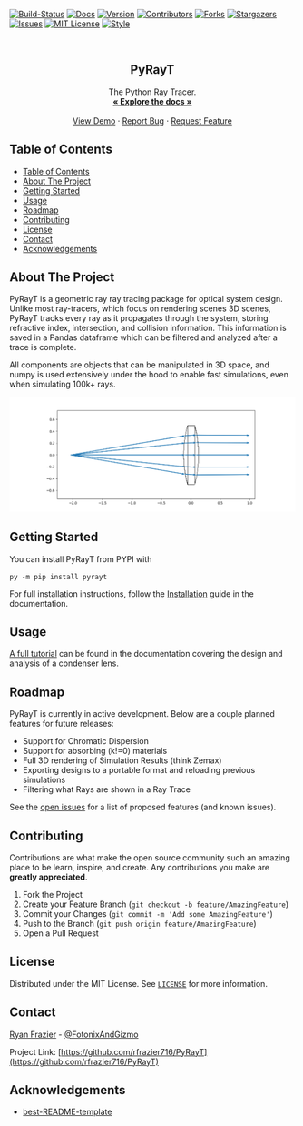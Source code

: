 <!--
*** Thanks for checking out the Best-README-Template. If you have a suggestion
*** that would make this better, please fork the repo and create a pull request
*** or simply open an issue with the tag "enhancement".
*** Thanks again! Now go create something AMAZING! :D
***
***
***
*** To avoid retyping too much info. Do a search and replace for the following:
*** github_username, repo_name, rfrazier716, rfrazier716+pyrayt@gmail.com, project_title, project_description
-->



<!-- PROJECT SHIELDS -->
<!--
*** I'm using markdown "reference style" links for readability.
*** Reference links are enclosed in brackets [ ] instead of parentheses ( ).
*** See the bottom of this document for the declaration of the reference variables
*** for contributors-url, forks-url, etc. This is an optional, concise syntax you may use.
*** https://www.markdownguide.org/basic-syntax/#reference-style-links
-->
[![Build-Status][build-shield]][build-url]
[![Docs][docs-shield]][docs-url]
[![Version][version-shield]][version-url]
[![Contributors][contributors-shield]][contributors-url]
[![Forks][forks-shield]][forks-url]
[![Stargazers][stars-shield]][stars-url]
[![Issues][issues-shield]][issues-url]
[![MIT License][license-shield]][license-url]
[![Style][style-shield]][style-url]



<!-- PROJECT LOGO -->
<br />
<p align="center">
  <h2 align="center">PyRayT</h2>
  <p align="center">
    The Python Ray Tracer.
    <br />
    <a href="https://pyrayt.readthedocs.io"><strong>« Explore the docs »</strong></a>
    <br />
    <br />
    <a href="https://pyrayt.readthedocs.io/en/latest/tutorial.html">View Demo</a>
    ·
    <a href="https://github.com/rfrazier716/PyRayT/issues">Report Bug</a>
    ·
    <a href="https://github.com/rfrazier716/PyRayT/issues">Request Feature</a>
  </p>
</p>

## Table of Contents

- [Table of Contents](#table-of-contents)
- [About The Project](#about-the-project)
- [Getting Started](#getting-started)
- [Usage](#usage)
- [Roadmap](#roadmap)
- [Contributing](#contributing)
- [License](#license)
- [Contact](#contact)
- [Acknowledgements](#acknowledgements)

## About The Project

PyRayT is a geometric ray ray tracing package for optical system design. Unlike most ray-tracers, which focus on rendering scenes 3D scenes, PyRayT tracks every ray as it propagates through the system, storing refractive index, intersection, and collision information. This information is saved in a Pandas dataframe which can be filtered and analyzed after a trace is complete.

All components are objects that can be manipulated in 3D space, and numpy is used extensively under the hood to enable fast simulations, even when simulating 100k+ rays.

![project image](docs/source/images/tutorial/tutorial_show_with_baffle.png)

<!-- GETTING STARTED -->

## Getting Started

You can install PyRayT from PYPI with
```shell
py -m pip install pyrayt
```

For full installation instructions, follow the [Installation](https://pyrayt.readthedocs.io/en/latest/install.html) guide in the documentation.

## Usage

[A full tutorial](https://pyrayt.readthedocs.io/en/latest/tutorial.html) can be found in the documentation covering the design and analysis of a condenser lens.

<!-- ROADMAP -->

## Roadmap

PyRayT is currently in active development. Below are a couple planned features for future releases:

- Support for Chromatic Dispersion
- Support for absorbing (k!=0) materials
- Full 3D rendering of Simulation Results (think Zemax)
- Exporting designs to a portable format and reloading previous simulations
- Filtering what Rays are shown in a Ray Trace

See the [open issues](https://github.com/rfrazier716/PyRayT/issues) for a list of proposed features (and known issues).

<!-- CONTRIBUTING -->

## Contributing

Contributions are what make the open source community such an amazing place to be learn, inspire, and create. Any
contributions you make are **greatly appreciated**.

1. Fork the Project
2. Create your Feature Branch (`git checkout -b feature/AmazingFeature`)
3. Commit your Changes (`git commit -m 'Add some AmazingFeature'`)
4. Push to the Branch (`git push origin feature/AmazingFeature`)
5. Open a Pull Request

<!-- LICENSE -->

## License

Distributed under the MIT License. See [`LICENSE`](LICENSE.txt) for more information.

<!-- CONTACT -->

## Contact

[Ryan Frazier](https://www.fotonixx.com/about) - [@FotonixAndGizmo](https://twitter.com/FotonixAndGizmo)

Project Link: [https://github.com/rfrazier716/PyRayT](https://github.com/rfrazier716/PyRayT)

## Acknowledgements
* [best-README-template](https://github.com/othneildrew/Best-README-Template)


[contributors-shield]: https://img.shields.io/github/contributors/rfrazier716/pyrayt.svg?style=flat
[contributors-url]: https://github.com/rfrazier716/pyrayt/graphs/contributors

[forks-shield]: https://img.shields.io/github/forks/rfrazier716/pyrayt.svg?style=flat
[forks-url]: https://github.com/rfrazier716/pyrayt/network/members

[stars-shield]: https://img.shields.io/github/stars/rfrazier716/pyrayt.svg?style=flat
[stars-url]: https://github.com/rfrazier716/pyrayt/stargazers

[issues-shield]: https://img.shields.io/github/issues/rfrazier716/pyrayt.svg?style=flat
[issues-url]: https://github.com/rfrazier716/pyrayt/issues

[license-shield]: https://img.shields.io/github/license/rfrazier716/pyrayt.svg?style=flat
[license-url]: https://github.com/rfrazier716/pyrayt/blob/master/LICENSE.txt

[docs-shield]: https://readthedocs.org/projects/pyrayt/badge/?version=latest&style=flat
[docs-url]: https://pyrayt.readthedocs.io

[build-shield]: https://circleci.com/gh/rfrazier716/PyRayT.svg?style=shield
[build-url]: https://app.circleci.com/pipelines/github/rfrazier716/PyRayT

[version-shield]: https://img.shields.io/pypi/v/pyrayt
[version-url]: https://pypi.org/project/pyrayt/

[style-shield]: https://img.shields.io/badge/code%20style-black-000000.svg
[style-url]: https://github.com/psf/black
